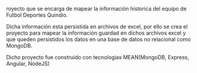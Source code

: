 royecto que se encarga de mapear la información historica del equipo de Futbol Deportes Quindio. 

Dicha información esta persistida en archivos de excel, por ello se crea el proyecto para mapear la información guardad en dichos archivos excel y que queden persistidos los datos en una base de datos no relacional como MongoDB. 

Dicho proyecto fue construido con tecnologias MEAN(MongoDB, Express, Angular, NodeJS)